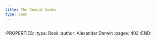 ```yaml
---
title: The Combat Codes
type: book
---
```

##
:PROPERTIES:
:type: Book
:author: Alexander Darwin
:pages: 402
:END: